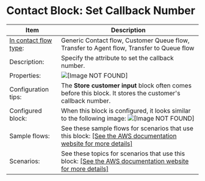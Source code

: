 # Contact Block: Set Callback Number<a name="set-callback-number"></a>


| Item | Description | 
| --- | --- | 
|  [In contact flow type](create-contact-flow.md#contact-flow-types):  | Generic Contact flow, Customer Queue flow, Transfer to Agent flow, Transfer to Queue flow  | 
|  Description:  |  Specify the attribute to set the callback number\.  | 
|  Properties:  |  ![\[Image NOT FOUND\]](http://docs.aws.amazon.com/connect/latest/adminguide/images/set-callback-number.png)  | 
|  Configuration tips:  | The **Store customer input** block often comes before this block\. It stores the customer's callback number\.  | 
|  Configured block:  |  When this block is configured, it looks similar to the following image: ![\[Image NOT FOUND\]](http://docs.aws.amazon.com/connect/latest/adminguide/images/set-callback-number-configured.png)  | 
|  Sample flows:  |  See these sample flows for scenarios that use this block: [\[See the AWS documentation website for more details\]](http://docs.aws.amazon.com/connect/latest/adminguide/set-callback-number.html)  | 
|  Scenarios:  |  See these topics for scenarios that use this block: [\[See the AWS documentation website for more details\]](http://docs.aws.amazon.com/connect/latest/adminguide/set-callback-number.html)  | 